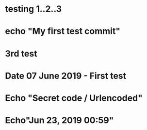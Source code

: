 # testing 1..2..3
# echo "My first test commit"
# 3rd test 
# Date 07 June 2019 - First test
# Echo "Secret code / Urlencoded"
# Echo"Jun 23, 2019 00:59"
